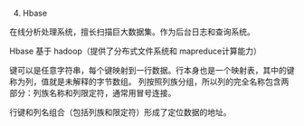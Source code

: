 4. Hbase

在线分析处理系统，擅长扫描巨大数据集。作为后台日志和查询系统。

Hbase 基于 hadoop（提供了分布式文件系统和 mapreduce计算能力）

键可以是任意字符串，每个键映射到一行数据。行本身也是一个映射表，其中的键称为列，值就是未解释的字节数组。
列按照列族分组，所以列的完全名称包含两部分：列族名称和列限定符，通常用冒号连接。

行键和列名组合（包括列族和限定符）形成了定位数据的地址。
